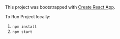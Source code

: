This project was bootstrapped with [Create React App](https://github.com/facebook/create-react-app).

To Run Project locally: 

1. `npm install` 
2. `npm start` 
